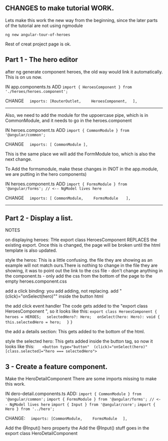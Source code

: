 
## CHANGES to make tutorial WORK.

Lets make this work the new way from the beginning, since the later parts of the tutorial are not using ngmodule

`ng new angular-tour-of-heroes`

Rest of creat project page is ok.

## Part 1 - The hero editor

after ng generate component heroes, the old way would link it automatically. This is on us now.

IN app.components.ts
ADD
`import { HeroesComponent } from './heroes/heroes.component';`

CHANGE
`  imports: [RouterOutlet,`
`    HeroesComponent,`
`  ],`


-----------

Also, we need to add the module for the uppoercase pipe, which is in CommonModule, and it needs to go in the heroes.component


IN heroes.component.ts
ADD
`import { CommonModule } from '@angular/common';`

CHANGE
`  imports: [ CommonModule ],`


This is the same place we will add the FormModule too, which is also the next change.

To Add the formsmodule, make these changes in (NOT in the app.module, we are putting in the hero components)

IN heroes.component.ts
ADD
`import { FormsModule } from '@angular/forms'; // <-- NgModel lives here`

CHANGE
`  imports: [ CommonModule,`
`    FormsModule`
`   ],`


-----------

## Part 2 - Display a list.

NOTES

on displaying heroes:
THe export class HeroesComponent REPLACES the existing export.  Once this is changed, the page will be broken until the html template is also updated.


style the heros:
This is a little confusing. the file they are showing as an example will not match ours.There is nothing to change in the file they are showing, it was to point out the link to the css file - don't change anything in the component.ts - only add the css from the bottom of the page to the empty heroes.component.css

add a click binding:
you add adding, not replacing. add "(click)="onSelect(hero)"" inside the button html

the add click event handler
The code gets added to the "export class HeroesComponent ", so it looks like this:
`export class HeroesComponent {`
`  heroes = HEROES;`
`  selectedHero?: Hero;`
`  onSelect(hero: Hero): void {`
`    this.selectedHero = hero;`
`  }`
`}`

the add a details section:
This gets added to the bottom of the html.

style the selected hero: 
This gets added inside the button tag, so now it looks like this:
`   <button type="button"  (click)="onSelect(hero)" [class.selected]="hero === selectedHero">`


## 3 - Create a feature component.

Make the HeroDetailComponent
There are some imports missing to make this work.

IN dero-detail.components.ts
ADD:
`import { CommonModule } from '@angular/common';`
`import { FormsModule } from '@angular/forms'; // <-- NgModel lives here`
`import { Input } from '@angular/core';`
`import { Hero } from '../hero';`

CHANGE:
`  imports: [CommonModule,`
`    FormsModule`
`  ],`

Add the @Input() hero property
the Add the @Input() stuff goes in the export class HeroDetailComponent



